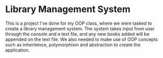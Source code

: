 # Library Management System
This is a project I've done for my OOP class, where we were tasked to create a library management system.
The system takes input from user through the console and a text file, and any new books added will be appended on the text file.
We also needed to make use of OOP concepts such as inheritence, polymorphism and abstraction to create the application.
